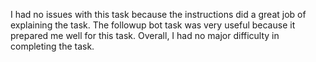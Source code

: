 I had no issues with this task because the instructions did a great job of explaining the task.
The followup bot task was very useful because it prepared me well for this task.
Overall, I had no major difficulty in completing the task.